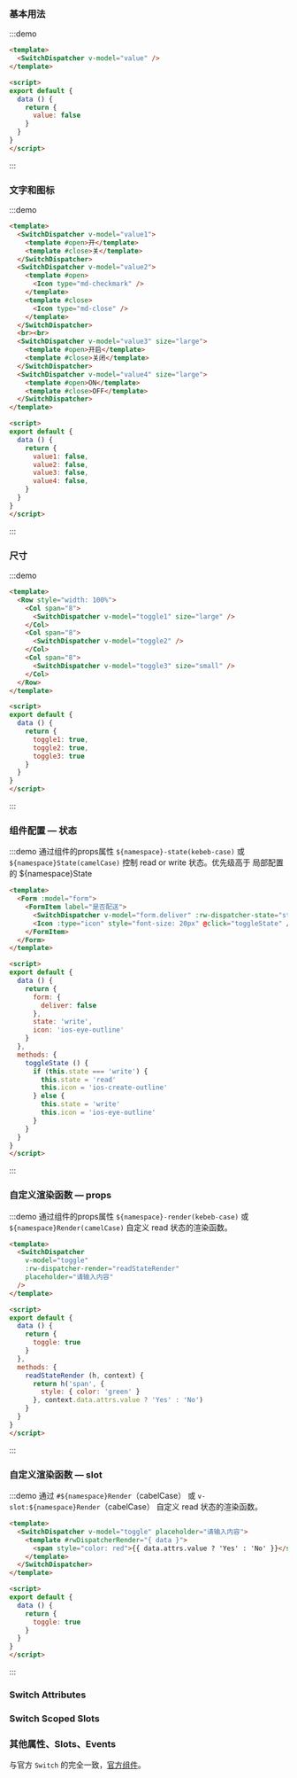 ### 基本用法
:::demo
```html
<template>
  <SwitchDispatcher v-model="value" />
</template>

<script>
export default {
  data () {
    return {
      value: false
    }  
  }
}
</script>
```
:::

### 文字和图标
:::demo
```html
<template>
  <SwitchDispatcher v-model="value1">
    <template #open>开</template>
    <template #close>关</template>
  </SwitchDispatcher>
  <SwitchDispatcher v-model="value2">
    <template #open>
      <Icon type="md-checkmark" />
    </template>
    <template #close>
      <Icon type="md-close" />
    </template>
  </SwitchDispatcher>
  <br><br>
  <SwitchDispatcher v-model="value3" size="large">
    <template #open>开启</template>
    <template #close>关闭</template>
  </SwitchDispatcher>
  <SwitchDispatcher v-model="value4" size="large">
    <template #open>ON</template>
    <template #close>OFF</template>
  </SwitchDispatcher>
</template>

<script>
export default {
  data () {
    return {
      value1: false,
      value2: false,
      value3: false,
      value4: false,
    }
  }
}
</script>
```
:::

### 尺寸
:::demo
```html
<template>
  <Row style="width: 100%">
    <Col span="8">
      <SwitchDispatcher v-model="toggle1" size="large" />
    </Col>
    <Col span="8">
      <SwitchDispatcher v-model="toggle2" />
    </Col>
    <Col span="8">
      <SwitchDispatcher v-model="toggle3" size="small" />
    </Col>
  </Row>
</template>

<script>
export default {
  data () {
    return {
      toggle1: true,
      toggle2: true,
      toggle3: true
    }
  }
}
</script>
```
:::

### 组件配置 — 状态
:::demo 通过组件的props属性 `${namespace}-state(kebeb-case)` 或 `${namespace}State(camelCase)` 控制 read or write 状态。优先级高于 局部配置的 ${namespace}State
```html
<template>
  <Form :model="form">
    <FormItem label="是否配送">
      <SwitchDispatcher v-model="form.deliver" :rw-dispatcher-state="state" />
      <Icon :type="icon" style="font-size: 20px" @click="toggleState" />
    </FormItem>
  </Form>
</template>

<script>
export default {
  data () {
    return {
      form: {
        deliver: false
      },
      state: 'write',
      icon: 'ios-eye-outline'
    }
  },
  methods: {
    toggleState () {
      if (this.state === 'write') {
        this.state = 'read'
        this.icon = 'ios-create-outline'
      } else {
        this.state = 'write'
        this.icon = 'ios-eye-outline'
      }
    }
  }
}
</script>
```
:::

### 自定义渲染函数 — props
:::demo 通过组件的props属性 `${namespace}-render(kebeb-case)` 或 `${namespace}Render(camelCase)` 自定义 read 状态的渲染函数。
```html
<template>
  <SwitchDispatcher
    v-model="toggle"
    :rw-dispatcher-render="readStateRender"
    placeholder="请输入内容"
  />
</template>

<script>
export default {
  data () {
    return {
      toggle: true
    }
  },
  methods: {
    readStateRender (h, context) {
      return h('span', {
        style: { color: 'green' }
      }, context.data.attrs.value ? 'Yes' : 'No')
    }
  }
}
</script>
```
:::

### 自定义渲染函数 — slot
:::demo 通过 `#${namespace}Render`（cabelCase） 或 `v-slot:${namespace}Render`（cabelCase） 自定义 read 状态的渲染函数。
```html
<template>
  <SwitchDispatcher v-model="toggle" placeholder="请输入内容">
    <template #rwDispatcherRender="{ data }">
      <span style="color: red">{{ data.attrs.value ? 'Yes' : 'No' }}</span>
    </template>
  </SwitchDispatcher>
</template>

<script>
export default {
  data () {
    return {
      toggle: true
    }
  }
}
</script>
```
:::

### Switch Attributes
<iview-attributes>
  <template #append>
    <!-- <tr>
      <td>${namespace}-trueValue<br />（默认 rw-dispatcher-trueValue</td>
      <td>"read" 状态下 Switch 为真时的文字提示</td>
      <td>String</td>
      <td>是</td>
    </tr>
    <tr>
      <td>${namespace}-falseValue<br />（默认 rw-dispatcher-falseValue）</td>
      <td>"read" 状态下 Switch 为假时的文字提示</td>
      <td>String</td>
      <td>否</td>
    </tr> -->
  </template>
</iview-attributes>

### Switch Scoped Slots
<iview-scope-slot />

### 其他属性、Slots、Events
与官方 `Switch` 的完全一致，[官方组件](https://www.iviewui.com/components/switch#API)。